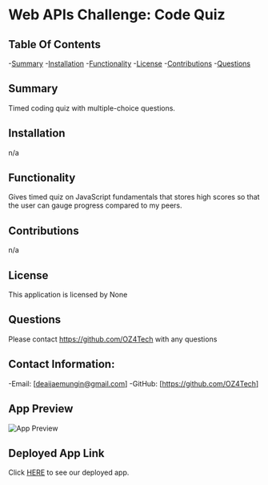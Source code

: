 # Web APIs Challenge: Code Quiz

  ## Table Of Contents
-[Summary](#summary)
-[Installation](#installation)
-[Functionality](#functionality)
-[License](#license)
-[Contributions](#contributions)
-[Questions](#questions)

## Summary
Timed coding quiz with multiple-choice questions.


## Installation
n/a

## Functionality
Gives timed quiz on JavaScript fundamentals that stores high scores so that the user can gauge progress compared to my peers.

## Contributions
n/a

## License
This application is licensed by None

## Questions
Please contact https://github.com/OZ4Tech with any questions

## Contact Information:
-Email: [deaijaemungin@gmail.com]
-GitHub: [https://github.com/OZ4Tech]

## App Preview

![App Preview]()

## Deployed App Link

Click [HERE]() to see our deployed app.
